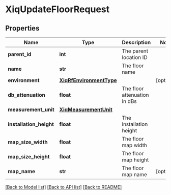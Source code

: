 # XiqUpdateFloorRequest

## Properties
Name | Type | Description | Notes
------------ | ------------- | ------------- | -------------
**parent_id** | **int** | The parent location ID | 
**name** | **str** | The floor name | 
**environment** | [**XiqRfEnvironmentType**](XiqRfEnvironmentType.md) |  | [optional] 
**db_attenuation** | **float** | The floor attenuation in dBs | 
**measurement_unit** | [**XiqMeasurementUnit**](XiqMeasurementUnit.md) |  | 
**installation_height** | **float** | The installation height | 
**map_size_width** | **float** | The floor map width | 
**map_size_height** | **float** | The floor map height | 
**map_name** | **str** | The floor map name | [optional] 

[[Back to Model list]](../README.md#documentation-for-models) [[Back to API list]](../README.md#documentation-for-api-endpoints) [[Back to README]](../README.md)


